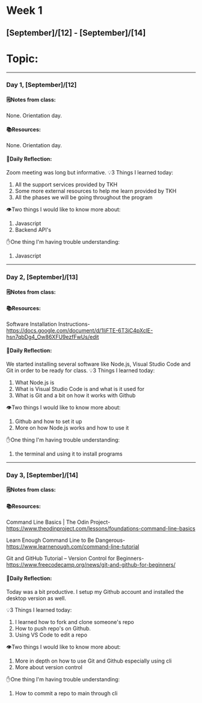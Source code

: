# Week 1
## [September]/[12] - [September]/[14]

# Topic:

___

### Day 1, [September]/[12]

#### 🗒️Notes from class:
None. Orientation day.
#### 📚Resources:
None. Orientation day.

#### 💭Daily Reflection:
Zoom meeting was long but informative. 
💡3 Things I learned today:
1. All the support services provided by TKH 
2. Some more external resources to help me learn provided by TKH
3. All the phases we will be going throughout the program

👁️Two things I would like to know more about:
1. Javascript
2. Backend API's

✋One thing I'm having trouble understanding:
1. Javascript


___

### Day 2, [September]/[13] 

#### 🗒️Notes from class:

#### 📚Resources:
Software Installation Instructions- https://docs.google.com/document/d/1IjFTE-6T3iC4pXclE-hsn7qbDg4_Ow86XFU9ezfFwUs/edit

#### 💭Daily Reflection:
We started installing several software like Node.js, Visual Studio Code and Git in order to be ready for class.
💡3 Things I learned today:
1. What Node.js is
2. What is Visual Studio Code is and what is it used for
3. What is Git and a bit on how it works with Github

👁️Two things I would like to know more about:
1. Github and how to set it up
2. More on how Node.js works and how to use it

✋One thing I'm having trouble understanding:
1. the terminal and using it to install programs

___

### Day 3, [September]/[14]
#### 🗒️Notes from class:

#### 📚Resources:
Command Line Basics | The Odin Project- https://www.theodinproject.com/lessons/foundations-command-line-basics

Learn Enough Command Line to Be Dangerous- https://www.learnenough.com/command-line-tutorial

Git and GitHub Tutorial – Version Control for Beginners- https://www.freecodecamp.org/news/git-and-github-for-beginners/


#### 💭Daily Reflection:
Today was a bit productive. I setup my Github account and installed the desktop version as well. 

💡3 Things I learned today:
1. I learned how to fork and clone someone's repo
2. How to push repo's on Github.
3. Using VS Code to edit a repo

👁️Two things I would like to know more about:
1. More in depth on how to use Git and Github especially using cli
2. More about version control

✋One thing I'm having trouble understanding:
1. How to commit a repo to main through cli
 
